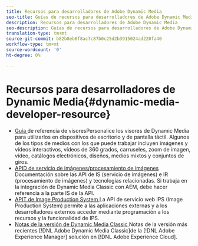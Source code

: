```yaml
---
title: Recursos para desarrolladores de Adobe Dynamic Media
seo-title: Guías de recursos para desarrolladores de Adobe Dynamic Media para visores, servicio de imágenes, procesamiento de imágenes y producción de imágenes
description: Recursos para desarrolladores de Adobe Dynamic Media
seo-description: Guías de recursos para desarrolladores de Adobe Dynamic Media para visores, servicio de imágenes, procesamiento de imágenes y producción de imágenes
translation-type: tm+mt
source-git-commit: b82b8eb6f8ac7c87b0c25d2b3915024ad220fa40
workflow-type: tm+mt
source-wordcount: '0'
ht-degree: 0%

---
```



# Recursos para desarrolladores de Dynamic Media{#dynamic-media-developer-resource}

* [Guía ](/help/aem-viewers-ref/home.md)
de referencia de visoresPersonalice los visores de Dynamic Media para utilizarlos en dispositivos de escritorio y de pantalla táctil. Algunos de los tipos de medios con los que puede trabajar incluyen imágenes y vídeos interactivos, vídeos de 360 grados, carruseles, zoom de imagen, vídeo, catálogos electrónicos, diseños, medios mixtos y conjuntos de giros.
* [APID de servicio de imágenes/procesamiento de imágenes](/help/aem-is-ir-api/home.md)
Documentación sobre las API de IS (servicio de imágenes) e IR (procesamiento de imágenes) y tecnologías relacionadas. Si trabaja en la integración de Dynamic Media Classic con AEM, debe hacer referencia a la parte IS de la API.
* [APIT de Image Production System ](/help/aem-ips-api/c-overview.md)
La API de servicio web IPS (Image Production System) permite a las aplicaciones externas y a los desarrolladores externos acceder mediante programación a los recursos y la funcionalidad de IPS.
* [Notas de la versión de Dynamic Media Classic ](/help/s7-release-notes/s7rn2017.md)
Notas de la versión más recientes  [!DNL Adobe Dynamic Media Classic]de la  [!DNL Adobe Experience Manager] solución en  [!DNL Adobe Experience Cloud].